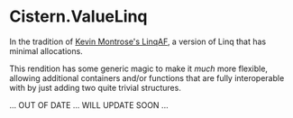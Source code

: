 # Cistern.ValueLinq

In the tradition of [Kevin Montrose's LinqAF](https://github.com/kevin-montrose/LinqAF), a version of Linq that has minimal allocations.

This rendition has some generic magic to make it _much_ more flexible, allowing additional containers and/or functions that are fully interoperable with by just adding two quite trivial structures.

... OUT OF DATE ... WILL UPDATE SOON ...
